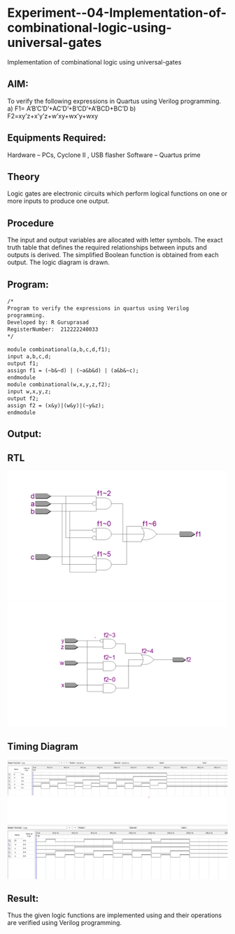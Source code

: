 # Experiment--04-Implementation-of-combinational-logic-using-universal-gates
Implementation of combinational logic using universal-gates
 
## AIM:
To verify the following expressions in Quartus using Verilog programming.
a) F1= A’B’C’D’+AC’D’+B’CD’+A’BCD+BC’D
b) F2=xy’z+x’y’z+w’xy+wx’y+wxy
 
 
 
## Equipments Required:
 Hardware – PCs, Cyclone II , USB flasher
 Software – Quartus prime


## Theory
 Logic gates are electronic circuits which perform logical functions on one or more inputs to produce one output.

## Procedure
The input and output variables are allocated with letter symbols. The exact truth table that defines the required relationships between inputs and outputs is derived. The simplified Boolean function is obtained from each output. The logic diagram is drawn.

## Program:
```
/*
Program to verify the expressions in quartus using Verilog programming.
Developed by: R Guruprasad
RegisterNumber:  212222240033
*/
```
```
module combinational(a,b,c,d,f1);
input a,b,c,d;
output f1;
assign f1 = (~b&~d) | (~a&b&d) | (a&b&~c);
endmodule
module combinational(w,x,y,z,f2);
input w,x,y,z;
output f2;
assign f2 = (x&y)|(w&y)|(~y&z);
endmodule
```
## Output:
## RTL
![](./rtl1.png)
![](./rtl2.png)

## Timing Diagram

![](wave1.png)
![](./wave2.png)


## Result:
Thus the given logic functions are implemented using and their operations are verified using Verilog programming.
